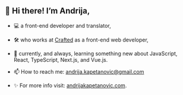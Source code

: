 ## 👋 Hi there! I’m Andrija,

- :computer: a front-end developer and translator,
- :hammer_and_wrench: who works at [Crafted](https://craftedup.com/) as a front-end web developer,
- 🌱 currently, and always, learning something new about JavaScript, React, TypeScript, Next.js, and Vue.js.

- 📫 How to reach me: andrija.kapetanovic@gmail.com
- ✨ For more info visit: [andrijakapetanovic.com](https://www.andrijakapetanovic.com/).

<!---
akapetano/akapetano is a ✨ special ✨ repository because its `README.md` (this file) appears on your GitHub profile.
You can click the Preview link to take a look at your changes.
--->
